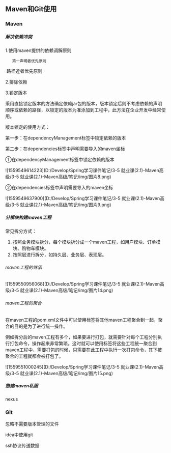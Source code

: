 ## Maven和Git使用

### Maven

##### 解决依赖冲突

1.使用maven提供的依赖调解原则 

 	   第一声明者优先原则

​        路径近者优先原则

2.排除依赖

3.锁定版本 

采用直接锁定版本的方法确定依赖jar包的版本，版本锁定后则不考虑依赖的声明顺序或依赖的路径，以锁定的版本为准添加到工程中，此方法在企业开发中经常使用。

版本锁定的使用方式：

第一步：在dependencyManagement标签中锁定依赖的版本

第二步：在dependencies标签中声明需要导入的maven坐标

①在dependencyManagement标签中锁定依赖的版本

![1559549614223](D:/Develop/Spring学习课件笔记/3-5 就业课(2.1)-Maven高级/3-5 就业课(2.1)-Maven高级/笔记/img/图片8.png)

②在dependencies标签中声明需要导入的maven坐标

![1559549637900](D:/Develop/Spring学习课件笔记/3-5 就业课(2.1)-Maven高级/3-5 就业课(2.1)-Maven高级/笔记/img/图片9.png)



##### 分模块构建maven工程

常见拆分方式：

1. 按照业务模块拆分，每个模块拆分成一个maven工程，如用户模块、订单模块、购物车模块。
2. 按照层进行拆分，如持久层、业务层、表现层。

###### maven工程的继承

![1559550956068](D:/Develop/Spring学习课件笔记/3-5 就业课(2.1)-Maven高级/3-5 就业课(2.1)-Maven高级/笔记/img/图片14.png)

###### maven工程的聚合

在maven工程的pom.xml文件中可以使用<modules>标签将其他maven工程聚合到一起，聚合的目的是为了进行统一操作。

例如拆分后的maven工程有多个，如果要进行打包，就需要针对每个工程分别执行打包命令，操作起来非常繁琐。这时就可以使用<modules>标签将这些工程统一聚合到maven工程中，需要打包的时候，只需要在此工程中执行一次打包命令，其下被聚合的工程就都会被打包了。

![1559551000245](D:/Develop/Spring学习课件笔记/3-5 就业课(2.1)-Maven高级/3-5 就业课(2.1)-Maven高级/笔记/img/图片15.png)

##### 搭建maven私服

nexus





### Git

忽略不需要版本管理的文件

idea中使用git

ssh协议传送数据